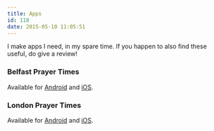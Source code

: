 ```yaml
---
title: Apps
id: 118
date: 2015-05-10 11:05:51
---
```


I make apps I need, in my spare time. If you happen to also find these useful, do give a review!

### Belfast Prayer Times

Available for [Android](https://goo.gl/mHy5J2) and [iOS](https://itunes.apple.com/us/app/belfast-prayer-times/id993107506).

### London Prayer Times

Available for [Android](https://goo.gl/Kap6Sa) and [iOS](https://itunes.apple.com/us/app/london-prayer-times/id993461657).